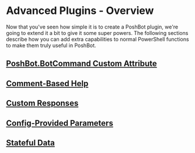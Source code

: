 # Advanced Plugins - Overview

Now that you've seen how simple it is to create a PoshBot plugin, we're going to extend it a bit to give it some super powers. The following sections describe how you can add extra capabilities to normal PowerShell functions to make them truly useful in PoshBot.

## [PoshBot.BotCommand Custom Attribute](poshbot.botcommand-attribute.md)

## [Comment-Based Help](comment-based-help.md)

## [Custom Responses](custom-responses.md)

## [Config-Provided Parameters](config-provided-parameters.md)

## [Stateful Data](stateful-data.md)
